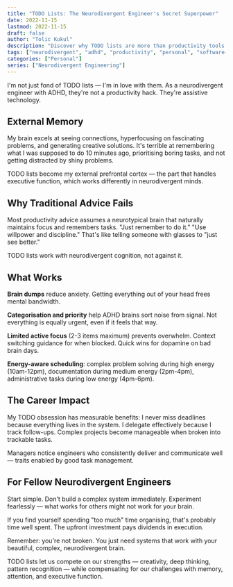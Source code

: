 ```yaml
---
title: "TODO Lists: The Neurodivergent Engineer's Secret Superpower"
date: 2022-11-15
lastmod: 2022-11-15
draft: false
author: "Tolic Kukul"
description: "Discover why TODO lists are more than productivity tools for neurodivergent engineers. Learn how they become external memory systems, anxiety reducers, and career accelerators."
tags: ["neurodivergent", "adhd", "productivity", "personal", "software-development", "career"]
categories: ["Personal"]
series: ["Neurodivergent Engineering"]
---
```


I'm not just fond of TODO lists  —  I'm in love with them. As a neurodivergent engineer with ADHD, they're not a productivity hack. They're assistive technology.

## External Memory

My brain excels at seeing connections, hyperfocusing on fascinating problems, and generating creative solutions. It's terrible at remembering what I was supposed to do 10 minutes ago, prioritising boring tasks, and not getting distracted by shiny problems.

TODO lists become my external prefrontal cortex  —  the part that handles executive function, which works differently in neurodivergent minds.

## Why Traditional Advice Fails

Most productivity advice assumes a neurotypical brain that naturally maintains focus and remembers tasks. "Just remember to do it." "Use willpower and discipline." That's like telling someone with glasses to "just see better."

TODO lists work *with* neurodivergent cognition, not against it.

## What Works

**Brain dumps** reduce anxiety. Getting everything out of your head frees mental bandwidth.

**Categorisation and priority** help ADHD brains sort noise from signal. Not everything is equally urgent, even if it feels that way.

**Limited active focus** (2-3 items maximum) prevents overwhelm. Context switching guidance for when blocked. Quick wins for dopamine on bad brain days.

**Energy-aware scheduling**: complex problem solving during high energy (10am-12pm), documentation during medium energy (2pm-4pm), administrative tasks during low energy (4pm-6pm).

## The Career Impact

My TODO obsession has measurable benefits: I never miss deadlines because everything lives in the system. I delegate effectively because I track follow-ups. Complex projects become manageable when broken into trackable tasks.

Managers notice engineers who consistently deliver and communicate well  —  traits enabled by good task management.

## For Fellow Neurodivergent Engineers

Start simple. Don't build a complex system immediately. Experiment fearlessly  —  what works for others might not work for your brain.

If you find yourself spending "too much" time organising, that's probably time well spent. The upfront investment pays dividends in execution.

Remember: you're not broken. You just need systems that work with your beautiful, complex, neurodivergent brain.

TODO lists let us compete on our strengths  —  creativity, deep thinking, pattern recognition  —  while compensating for our challenges with memory, attention, and executive function.
